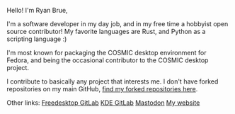 Hello! I'm Ryan Brue,

I'm a software developer in my day job, and in my free time a hobbyist open source contributor!
My favorite languages are Rust, and Python as a scripting language :)

I'm most known for packaging the COSMIC desktop environment for Fedora, and being the occasional contributor to the COSMIC desktop project.

I contribute to basically any project that interests me. I don't have forked repositories on my main GitHub, [find my forked repositories here](https://github.com/ryanabx-contrib).

Other links:
[Freedesktop GitLab](https://gitlab.freedesktop.org/ryanabx)
[KDE GitLab](https://invent.kde.org/ryanabx)
<a rel="me" href="https://mastodon.social/@ryanabx">Mastodon</a>
[My website](https://ryanabx.github.io)
